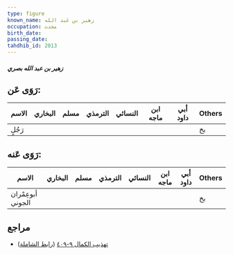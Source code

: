 ```yaml
---
type: figure
known_name: زهير بن عَبد الله
occupation: محدث
birth_date:
passing_date:
tahdhib_id: 2013
---
```

##### زهير بن عبد الله بصري

## رَوَى عَن:
| الاسم  | البخاري | مسلم | الترمذي | النسائي | ابن ماجه | أبي داود | Others |
| ------ | ------- | ---- | ------- | ------- | -------- | -------- | ------ |
| رَجُلٍ |         |      |         |         |          |          | بخ     |
## رَوَى عَنه:
| الاسم             | البخاري | مسلم | الترمذي | النسائي | ابن ماجه | أبي داود | Others |
| ----------------- | ------- | ---- | ------- | ------- | -------- | -------- | ------ |
| أبوعِمْران الجوني |         |      |         |         |          |          | بخ     |
## مراجع
- [تهذيب الكمال ٩-٤٠٩](obsidian://open?vault=Tahdhib-al-Kamal&file=Figures/٢٠١٣-زهير%20بن%20عبد%20الله%20بصري) ([رابط الشاملة](https://shamela.ws/book/3722/4649))